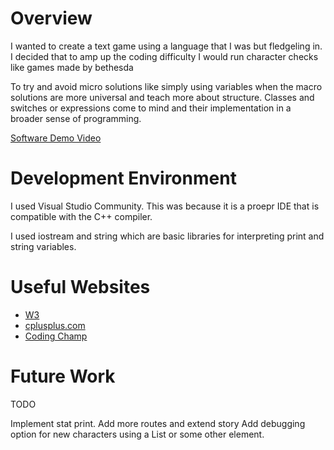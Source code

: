 # Overview

I wanted to create a text game using a language that I was but fledgeling in. I decided that to amp up the coding difficulty
I would run character checks like games made by bethesda

To try and avoid micro solutions like simply using variables when the macro solutions are more universal and teach more about
structure. Classes and switches or expressions come to mind and their implementation in a broader sense of programming.

[Software Demo Video](https://youtu.be/_YvTnsCR3kE)

# Development Environment

I used Visual Studio Community. This was because it is a proepr IDE that is compatible with the C++ compiler.

I used iostream and string which are basic libraries for interpreting print and string variables.

# Useful Websites

- [W3](https://www.w3schools.com/cpp/cpp_switch.asp)
- [cplusplus.com](https://cplusplus.com/forum/beginner/107842/)
- [Coding Champ](https://coding-champ.com/tutorials/c-plus-plus/getters-and-setters)

# Future Work

TODO

Implement stat print.
Add more routes and extend story
Add debugging option for new characters using a List or some other element.
